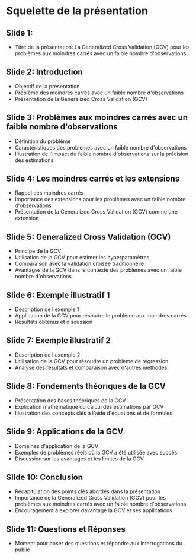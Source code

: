 # Squelette de la présentation

## Slide 1:
- Titre de la présentation: La Generalized Cross Validation (GCV) pour les problèmes aux moindres carrés avec un faible nombre d'observations

## Slide 2: Introduction
- Objectif de la présentation
- Problème des moindres carrés avec un faible nombre d'observations
- Présentation de la Generalized Cross Validation (GCV)

## Slide 3: Problèmes aux moindres carrés avec un faible nombre d'observations
- Définition du problème
- Caractéristiques des problèmes avec un faible nombre d'observations
- Illustration de l'impact du faible nombre d'observations sur la précision des estimations

## Slide 4: Les moindres carrés et les extensions
- Rappel des moindres carrés
- Importance des extensions pour les problèmes avec un faible nombre d'observations
- Présentation de la Generalized Cross Validation (GCV) comme une extension

## Slide 5: Generalized Cross Validation (GCV)
- Principe de la GCV
- Utilisation de la GCV pour estimer les hyperparamètres
- Comparaison avec la validation croisée traditionnelle
- Avantages de la GCV dans le contexte des problèmes avec un faible nombre d'observations

## Slide 6: Exemple illustratif 1
- Description de l'exemple 1
- Application de la GCV pour résoudre le problème aux moindres carrés
- Résultats obtenus et discussion

## Slide 7: Exemple illustratif 2
- Description de l'exemple 2
- Utilisation de la GCV pour résoudre un problème de régression
- Analyse des résultats et comparaison avec d'autres méthodes

## Slide 8: Fondements théoriques de la GCV
- Présentation des bases théoriques de la GCV
- Explication mathématique du calcul des estimations par GCV
- Illustration des concepts clés à l'aide d'équations et de formules

## Slide 9: Applications de la GCV
- Domaines d'application de la GCV
- Exemples de problèmes réels où la GCV a été utilisée avec succès
- Discussion sur les avantages et les limites de la GCV

## Slide 10: Conclusion
- Récapitulation des points clés abordés dans la présentation
- Importance de la Generalized Cross Validation (GCV) pour les problèmes aux moindres carrés avec un faible nombre d'observations
- Encouragement à explorer davantage la GCV et ses applications

## Slide 11: Questions et Réponses
- Moment pour poser des questions et répondre aux interrogations du public
